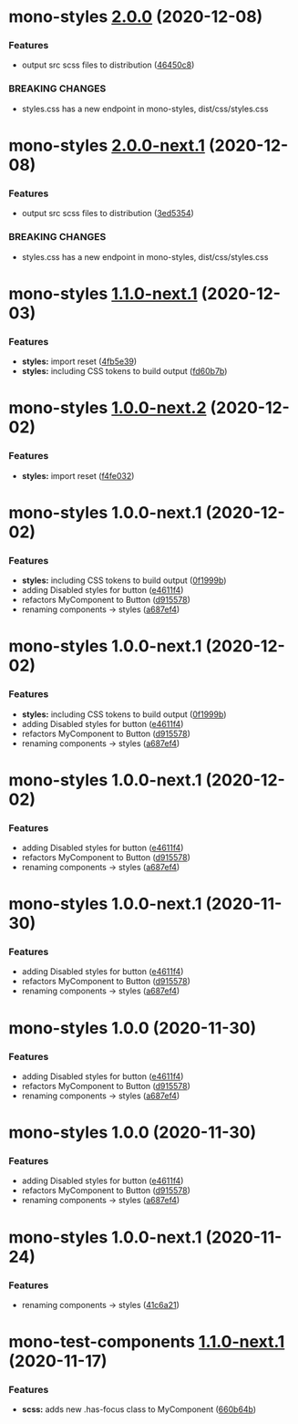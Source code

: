 # mono-styles [2.0.0](https://github.com/richmccartney/mono-test/compare/mono-styles@1.0.0...mono-styles@2.0.0) (2020-12-08)


### Features

* output src scss files to distribution ([46450c8](https://github.com/richmccartney/mono-test/commit/46450c8ebcc01da8109677e67ad64c6d5989375c))


### BREAKING CHANGES

* styles.css has a new endpoint in mono-styles, dist/css/styles.css

# mono-styles [2.0.0-next.1](https://github.com/richmccartney/mono-test/compare/mono-styles@1.0.0...mono-styles@2.0.0-next.1) (2020-12-08)


### Features

* output src scss files to distribution ([3ed5354](https://github.com/richmccartney/mono-test/commit/3ed5354017ecc41289dc48dc457ba2231720cf64))


### BREAKING CHANGES

* styles.css has a new endpoint in mono-styles, dist/css/styles.css

# mono-styles [1.1.0-next.1](https://github.com/richmccartney/mono-test/compare/mono-styles@1.0.0...mono-styles@1.1.0-next.1) (2020-12-03)


### Features

* **styles:** import reset ([4fb5e39](https://github.com/richmccartney/mono-test/commit/4fb5e39a49759a71e917c2cabfaace9a116f7e67))
* **styles:** including CSS tokens to build output ([fd60b7b](https://github.com/richmccartney/mono-test/commit/fd60b7bd0262354f6fcbc4190c93eefd80bc4da6))

# mono-styles [1.0.0-next.2](https://github.com/richmccartney/mono-test/compare/mono-styles@1.0.0-next.1...mono-styles@1.0.0-next.2) (2020-12-02)


### Features

* **styles:** import reset ([f4fe032](https://github.com/richmccartney/mono-test/commit/f4fe0326880d75ad538a77d897998858f6102796))

# mono-styles 1.0.0-next.1 (2020-12-02)


### Features

* **styles:** including CSS tokens to build output ([0f1999b](https://github.com/richmccartney/mono-test/commit/0f1999be847f89a133367731399e0b5ae423dbe3))
* adding Disabled styles for button ([e4611f4](https://github.com/richmccartney/mono-test/commit/e4611f423d9b940568b02f801d90baa8e089e388))
* refactors MyComponent to Button ([d915578](https://github.com/richmccartney/mono-test/commit/d9155786e34cc5a6f63619c39bce6a1b1764203a))
* renaming components -> styles ([a687ef4](https://github.com/richmccartney/mono-test/commit/a687ef4dde376f44e59704d51acf7fabb6742df1))

# mono-styles 1.0.0-next.1 (2020-12-02)


### Features

* **styles:** including CSS tokens to build output ([0f1999b](https://github.com/richmccartney/mono-test/commit/0f1999be847f89a133367731399e0b5ae423dbe3))
* adding Disabled styles for button ([e4611f4](https://github.com/richmccartney/mono-test/commit/e4611f423d9b940568b02f801d90baa8e089e388))
* refactors MyComponent to Button ([d915578](https://github.com/richmccartney/mono-test/commit/d9155786e34cc5a6f63619c39bce6a1b1764203a))
* renaming components -> styles ([a687ef4](https://github.com/richmccartney/mono-test/commit/a687ef4dde376f44e59704d51acf7fabb6742df1))

# mono-styles 1.0.0-next.1 (2020-12-02)


### Features

* adding Disabled styles for button ([e4611f4](https://github.com/richmccartney/mono-test/commit/e4611f423d9b940568b02f801d90baa8e089e388))
* refactors MyComponent to Button ([d915578](https://github.com/richmccartney/mono-test/commit/d9155786e34cc5a6f63619c39bce6a1b1764203a))
* renaming components -> styles ([a687ef4](https://github.com/richmccartney/mono-test/commit/a687ef4dde376f44e59704d51acf7fabb6742df1))

# mono-styles 1.0.0-next.1 (2020-11-30)


### Features

* adding Disabled styles for button ([e4611f4](https://github.com/richmccartney/mono-test/commit/e4611f423d9b940568b02f801d90baa8e089e388))
* refactors MyComponent to Button ([d915578](https://github.com/richmccartney/mono-test/commit/d9155786e34cc5a6f63619c39bce6a1b1764203a))
* renaming components -> styles ([a687ef4](https://github.com/richmccartney/mono-test/commit/a687ef4dde376f44e59704d51acf7fabb6742df1))

# mono-styles 1.0.0 (2020-11-30)


### Features

* adding Disabled styles for button ([e4611f4](https://github.com/richmccartney/mono-test/commit/e4611f423d9b940568b02f801d90baa8e089e388))
* refactors MyComponent to Button ([d915578](https://github.com/richmccartney/mono-test/commit/d9155786e34cc5a6f63619c39bce6a1b1764203a))
* renaming components -> styles ([a687ef4](https://github.com/richmccartney/mono-test/commit/a687ef4dde376f44e59704d51acf7fabb6742df1))

# mono-styles 1.0.0 (2020-11-30)

### Features

- adding Disabled styles for button
  ([e4611f4](https://github.com/richmccartney/mono-test/commit/e4611f423d9b940568b02f801d90baa8e089e388))
- refactors MyComponent to Button
  ([d915578](https://github.com/richmccartney/mono-test/commit/d9155786e34cc5a6f63619c39bce6a1b1764203a))
- renaming components -> styles
  ([a687ef4](https://github.com/richmccartney/mono-test/commit/a687ef4dde376f44e59704d51acf7fabb6742df1))

# mono-styles 1.0.0-next.1 (2020-11-24)

### Features

- renaming components -> styles
  ([41c6a21](https://github.com/richmccartney/mono-test/commit/41c6a2139617bf63ebeabc31e5302fafd11df84d))

# mono-test-components [1.1.0-next.1](https://github.com/richmccartney/mono-test/compare/mono-test-components@1.0.0...mono-test-components@1.1.0-next.1) (2020-11-17)

### Features

- **scss:** adds new .has-focus class to MyComponent
  ([660b64b](https://github.com/richmccartney/mono-test/commit/660b64b62780e5b8f1feac6b7ae96838a7f757bc))

